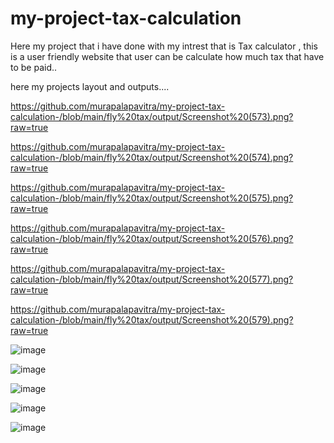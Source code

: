 # my-project-tax-calculation
Here my project that i have done with my intrest that is Tax calculator , this is a user friendly website that user can be calculate how much tax that have to be paid..

here my projects layout and outputs....

https://github.com/murapalapavitra/my-project-tax-calculation-/blob/main/fly%20tax/output/Screenshot%20(573).png?raw=true

https://github.com/murapalapavitra/my-project-tax-calculation-/blob/main/fly%20tax/output/Screenshot%20(574).png?raw=true

https://github.com/murapalapavitra/my-project-tax-calculation-/blob/main/fly%20tax/output/Screenshot%20(575).png?raw=true

https://github.com/murapalapavitra/my-project-tax-calculation-/blob/main/fly%20tax/output/Screenshot%20(576).png?raw=true

https://github.com/murapalapavitra/my-project-tax-calculation-/blob/main/fly%20tax/output/Screenshot%20(577).png?raw=true

https://github.com/murapalapavitra/my-project-tax-calculation-/blob/main/fly%20tax/output/Screenshot%20(579).png?raw=true


![image](https://github.com/murapalapavitra/my-project-tax-calculation-/assets/166744495/de1ab02f-82ff-4373-8ee1-63963df4724f)

![image](https://github.com/murapalapavitra/my-project-tax-calculation-/assets/166744495/6fcb6472-47d0-4d81-ac68-ff25c276a34e)

![image](https://github.com/murapalapavitra/my-project-tax-calculation-/assets/166744495/b82e804e-4940-4c87-adfa-db0c999744bd)

![image](https://github.com/murapalapavitra/my-project-tax-calculation-/assets/166744495/4bc6eb42-e96d-4025-9f85-ef37213e21f1)

![image](https://github.com/murapalapavitra/my-project-tax-calculation-/assets/166744495/b76627f1-3023-436a-862e-2e8d0860a06c)





